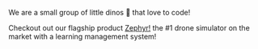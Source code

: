 We are a small group of little dinos 🦖 that love to code!

Checkout out our flagship product [Zephyr!](https://zephyr-sim.com) the #1 drone simulator on the market with a learning management system!

